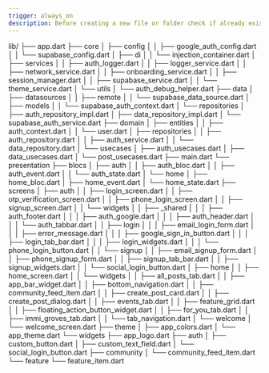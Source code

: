 ```yaml
---
trigger: always_on
description: Before creating a new file or folder check if already exists and if still create update this file
---
```


lib/
├── app.dart
├── core
│   ├── config
│   │   ├── google_auth_config.dart
│   │   └── supabase_config.dart
│   ├── di
│   │   └── injection_container.dart
│   ├── services
│   │   ├── auth_logger.dart
│   │   ├── logger_service.dart
│   │   ├── network_service.dart
│   │   ├── onboarding_service.dart
│   │   ├── session_manager.dart
│   │   ├── supabase_service.dart
│   │   └── theme_service.dart
│   └── utils
│       └── auth_debug_helper.dart
├── data
│   ├── datasources
│   │   ├── remote
│   │   └── supabase_data_source.dart
│   ├── models
│   │   └── supabase_auth_context.dart
│   └── repositories
│       ├── auth_repository_impl.dart
│       ├── data_repository_impl.dart
│       └── supabase_auth_service.dart
├── domain
│   ├── entities
│   │   ├── auth_context.dart
│   │   └── user.dart
│   ├── repositories
│   │   ├── auth_repository.dart
│   │   ├── auth_service.dart
│   │   └── data_repository.dart
│   └── usecases
│       ├── auth_usecases.dart
│       ├── data_usecases.dart
│       └── post_usecases.dart
├── main.dart
└── presentation
    ├── blocs
    │   ├── auth
    │   │   ├── auth_bloc.dart
    │   │   ├── auth_event.dart
    │   │   └── auth_state.dart
    │   └── home
    │       ├── home_bloc.dart
    │       ├── home_event.dart
    │       └── home_state.dart
    ├── screens
    │   ├── auth
    │   │   ├── login_screen.dart
    │   │   ├── otp_verification_screen.dart
    │   │   ├── phone_login_screen.dart
    │   │   ├── signup_screen.dart
    │   │   └── widgets
    │   │       ├── _shared
    │   │       │   ├── auth_footer.dart
    │   │       │   ├── auth_google.dart
    │   │       │   ├── auth_header.dart
    │   │       │   └── auth_tabbar.dart
    │   │       ├── login
    │   │       │   ├── email_login_form.dart
    │   │       │   ├── error_message.dart
    │   │       │   ├── google_sign_in_button.dart
    │   │       │   ├── login_tab_bar.dart
    │   │       │   ├── login_widgets.dart
    │   │       │   └── phone_login_button.dart
    │   │       └── signup
    │   │           ├── email_signup_form.dart
    │   │           ├── phone_signup_form.dart
    │   │           ├── signup_tab_bar.dart
    │   │           ├── signup_widgets.dart
    │   │           └── social_login_button.dart
    │   ├── home
    │   │   ├── home_screen.dart
    │   │   └── widgets
    │   │       ├── all_posts_tab.dart
    │   │       ├── app_bar_widget.dart
    │   │       ├── bottom_navigation.dart
    │   │       ├── community_feed_item.dart
    │   │       ├── create_post_card.dart
    │   │       ├── create_post_dialog.dart
    │   │       ├── events_tab.dart
    │   │       ├── feature_grid.dart
    │   │       ├── floating_action_button_widget.dart
    │   │       ├── for_you_tab.dart
    │   │       ├── immi_groves_tab.dart
    │   │       └── tab_navigation.dart
    │   └── welcome
    │       └── welcome_screen.dart
    ├── theme
    │   ├── app_colors.dart
    │   └── app_theme.dart
    └── widgets
        ├── app_logo.dart
        ├── auth
        │   ├── custom_button.dart
        │   ├── custom_text_field.dart
        │   └── social_login_button.dart
        ├── community
        │   └── community_feed_item.dart
        └── feature
            └── feature_item.dart